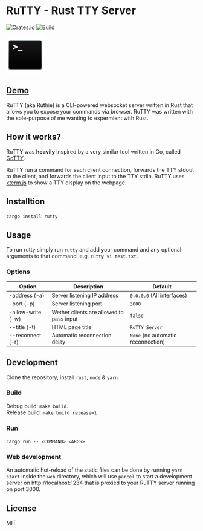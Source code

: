 # RuTTY - Rust TTY Server

[![Crates.io](https://img.shields.io/crates/v/rutty)](https://crates.io/crates/rutty)
[![Build](https://github.com/papigers/rutty/actions/workflows/build.yml/badge.svg)](https://github.com/papigers/rutty/actions/workflows/build.yml)

<img src="web/assets/terminal.png" width="100px" >

## [Demo](<http(s)://papigers.github.io/rutty>)

RuTTY (aka Ruthie) is a CLI-powered websocket server written in Rust that allows you to expose your commands via browser.
RuTTY was written with the sole-purpose of me wanting to expermient with Rust.

## How it works?

RuTTY was **heavily** inspired by a very similar tool written in Go, called [GoTTY](https://github.com/yudai/gotty).

RuTTY run a command for each client connection, forwards the TTY stdout to the client, and forwards the client input to the TTY stdin. RuTTY uses [xterm.js](https://github.com/xtermjs/xterm.js) to show a TTY display on the webpage.

## Installtion

`cargo install rutty`

## Usage

To run rutty simply run `rutty` and add your command and any optional arguments to that command, e.g. `rutty vi test.txt`.

### Options

| Option            | Description                              | Default                            |
| ----------------- | ---------------------------------------- | ---------------------------------- |
| -address (-a)     | Server listening IP address              | `0.0.0.0` (All interfaces)         |
| -port (-p)        | Server listening port                    | `3000`                             |
| -allow-write (-w) | Wether clients are allowed to pass input | `false`                            |
| --title (-t)      | HTML page title                          | `RuTTY Server`                     |
| --reconnect (-r)  | Automatic reconnection delay             | `None` (no automatic reconnection) |

## Development

Clone the repository, install `rust`, `node` & `yarn`.

### Build

Debug build: `make build`.\
Release build: `make build release=1`

### Run

`cargo run -- <COMMAND> <ARGS>`

### Web development

An automatic hot-reload of the static files can be done by running `yarn start` inside the `web` directory, which will use `parcel` to start a development server on http://localhost:1234 that is proxied to your RuTTY server running on port 3000.

## License

MIT

